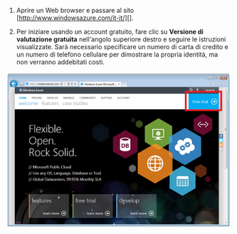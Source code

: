 1. Aprire un Web browser e passare al sito [http://www.windowsazure.com/it-it/][].

2. Per iniziare usando un account gratuito, fare clic su **Versione di valutazione gratuita** nell'angolo superiore destro e seguire le istruzioni visualizzate. Sarà necessario specificare un numero di carta di credito e un numero di telefono cellulare per dimostrare la propria identità, ma non verranno addebitati costi.

 ![Sito Web di Azure][0]


[0]: ./media/create-azure-account/freetrialonwindowsazurehomepage.png
 

<!---HONumber=Oct15_HO3-->